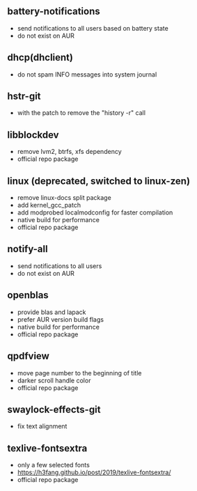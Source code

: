 ## battery-notifications
- send notifications to all users based on battery state
- do not exist on AUR

## dhcp(dhclient)
- do not spam INFO messages into system journal

## hstr-git
- with the patch to remove the "history -r" call

## libblockdev
- remove lvm2, btrfs, xfs dependency
- official repo package

## linux (deprecated, switched to linux-zen)
- remove linux-docs split package
- add kernel_gcc_patch
- add modprobed localmodconfig for faster compilation
- native build for performance
- official repo package

## notify-all
- send notifications to all users
- do not exist on AUR

## openblas
- provide blas and lapack
- prefer AUR version build flags
- native build for performance
- official repo package

## qpdfview
- move page number to the beginning of title
- darker scroll handle color
- official repo package

## swaylock-effects-git
- fix text alignment

## texlive-fontsextra
- only a few selected fonts
- https://h3fang.github.io/post/2019/texlive-fontsextra/
- official repo package
